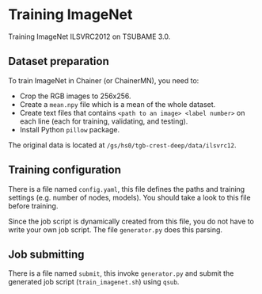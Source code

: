 # Training ImageNet

Training ImageNet ILSVRC2012 on TSUBAME 3.0.

## Dataset preparation

To train ImageNet in Chainer (or ChainerMN), you need to:

- Crop the RGB images to 256x256.
- Create a `mean.npy` file which is a mean of the whole dataset.
- Create text files that contains `<path to an image> <label number>` on each line (each for training, validating, and testing).
- Install Python `pillow` package.

The original data is located at `/gs/hs0/tgb-crest-deep/data/ilsvrc12`.


## Training configuration

There is a file named `config.yaml`, this file defines the paths and training
settings (e.g. number of nodes, models). You should take a look to this file
before training.

Since the job script is dynamically created from this file, you do not have to
write your own job script. The file `generator.py` does this parsing.


## Job submitting

There is a file named `submit`, this invoke `generator.py` and submit the
generated job script (`train_imagenet.sh`) using `qsub`.
